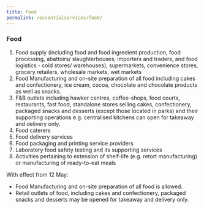 ```yaml
---
title: Food
permalink: /essentialservices/food/
---
```


### **Food**

1. Food supply (including food and food ingredient production, food processing, abattoirs/ slaughterhouses, importers and traders, and food logistics - cold stores/ warehouses), supermarkets, convenience stores, grocery retailers, wholesale markets, wet markets
2. Food Manufacturing and on-site preparation of all food including cakes and confectionery, ice cream, cocoa, chocolate and chocolate products as well as snacks. 
3. F&B outlets including hawker centres, coffee-shops, food courts, restaurants, fast food, standalone stores selling cakes, confectionery, packaged snacks and desserts (except those located in parks) and their supporting operations e.g. centralised kitchens can open  for takeaway and delivery only.  
4. Food caterers
5. Food delivery services
6. Food packaging and printing service providers
7. Laboratory food safety testing and its supporting services
8. Activities pertaining to extension of shelf-life (e.g. retort manufacturing) or manufacturing of ready-to-eat meals

With effect from 12 May:
- Food Manufacturing and on-site preparation of all food is allowed.
- Retail outlets of food, including cakes and confectionery, packaged snacks and desserts may be opened for takeaway and delivery only.
